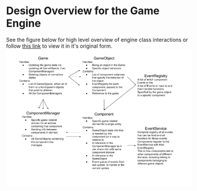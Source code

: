 # Design Overview for the Game Engine
See the figure below for high level overview of engine class interactions or follow
[this link][interactionchartlink] 
to view it in it's original form.
![alt text][interactionchart]


[interactionchart]: https://raw.githubusercontent.com/KyleBibler/RPG-Engine/master/engine/docs/design-docs/doc-images/game-engine-overview.png "Game Engine Overview"
[interactionchartlink]: https://docs.google.com/drawings/d/1nF_8u2ffQjcbME62C5NHtThTO4bDPv8JSzfE-Hft4_A/edit?usp=sharing
